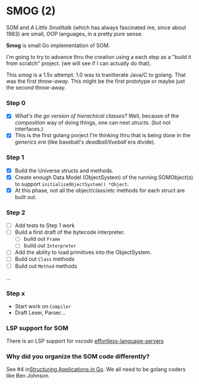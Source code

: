 # SMOG (2)

SOM and _A Little Smalltalk_ (which has always fascinated me, since about 1983) are small, OOP languages, in a pretty _pure_ sense.

**Smog** is small Go implementation of SOM.

I'm going to try to advance thru the creation using a each step as a "build it from scratch" project. (we will see if I can actually do that).

This _smog_ is a 1.5v attempt. 1.0 was to tranliterate Java/C to golang. That was the first _throw-away_. This might be the first prototype or maybe just the second throw-away.


### Step 0

- [x] _What's the go version of hierachical classes?_ Well, because of the _composition_ way of doing things, one can nest _structs_. (but not interfaces.)
- [x] This is the first golang porject I'm thinking thru that is being done in the <smirk> _generics era_ (like baseball's _deadball/liveball_ era divide).

### Step 1

- [x] Build the Universe structs and methods.
- [x] Create enough Data Model (ObjectSystem) of the running SOMObject(s) to support `initializeObjectSystem() *Object`.
- [x] At this phase, not all the object/class/etc methods for each struct are built out.

### Step 2

- [ ] Add tests to Step 1 work
- [ ] Build a first draft of the bytecode interpreter.
  - [ ] build out `Frame`
  - [ ] build out `Interpreter`
- [ ] Add the ability to load primitives into the ObjectSystem.
- [ ] Build out `Class` methods
- [ ] Build out `Method` methods

...

### Step x

- Start work on `Compiler`
- Draft Lexer, Parser...


### LSP support for SOM

There is an LSP support for _vscode_ [effortless-language-servers](https://marketplace.visualstudio.com/items?itemName=MetaConcProject.effortless-language-servers)

### Why did you organize the SOM code differently?

See #4 in[Structuring Applications in Go](https://www.gobeyond.dev/structuring-applications/).
We all need to be golang coders like Ben Johnson.
